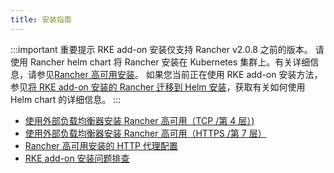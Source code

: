 ```yaml
---
title: 安装指南
---
```


:::important 重要提示
RKE add-on 安装仅支持 Rancher v2.0.8 之前的版本。
请使用 Rancher helm chart 将 Rancher 安装在 Kubernetes 集群上。有关详细信息，请参见[Rancher 高可用安装](/docs/installation/k8s-install/_index)。
如果您当前正在使用 RKE add-on 安装方法，参见[将 RKE add-on 安装的 Rancher 迁移到 Helm 安装](/docs/upgrades/upgrades/migrating-from-rke-add-on/_index)，获取有关如何使用 Helm chart 的详细信息。
:::

- [使用外部负载均衡器安装 Rancher 高可用（TCP /第 4 层）)](/docs/installation/options/rke-add-on/layer-4-lb/_index)
- [使用外部负载均衡器安装 Rancher 高可用（HTTPS /第 7 层）](/docs/installation/options/rke-add-on/layer-7-lb/_index)
- [Rancher 高可用安装的 HTTP 代理配置](/docs/installation/options/rke-add-on/proxy/_index)
- [RKE add-on 安装问题排查](/docs/installation/options/rke-add-on/troubleshooting/_index)
